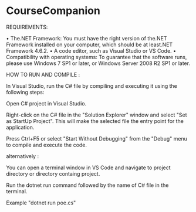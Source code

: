 # CourseCompanion



REQUIREMENTS:

•	The.NET Framework: You must have the right version of the.NET Framework installed on your computer, which should be at least.NET Framework 4.6.2.
•	A code editor, such as Visual Studio or VS Code.
•	Compatibility with operating systems: To guarantee that the software runs, please use Windows 7 SP1 or later, or Windows Server 2008 R2 SP1 or later.


HOW TO RUN AND COMPILE :

In Visual Studio,  run the C# file by compiling and executing it using the following steps:

Open C# project in Visual Studio.

Right-click on the C# file in the "Solution Explorer" window and select "Set as StartUp Project". This will make the selected file the entry point for the application.

Press Ctrl+F5 or select "Start Without Debugging" from the "Debug" menu to compile and execute the code.


alternatively :

You can open a terminal window in VS Code and navigate to project directory or directory containg project.

Run the dotnet run command followed by the name of C# file in the terminal.

Example "dotnet run poe.cs"

